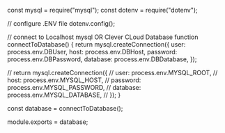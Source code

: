 const mysql = require("mysql");
const dotenv = require("dotenv");

// configure .ENV file
dotenv.config();

// connect to Localhost mysql OR Clever CLoud Database
function connectToDatabase() {
  return mysql.createConnection({
  user: process.env.DBUser,
  host: process.env.DBHost,
  password: process.env.DBPassword,
  database: process.env.DBDatabase,
  });

//   return mysql.createConnection({
//     user: process.env.MYSQL_ROOT,
//     host: process.env.MYSQL_HOST,
//     password: process.env.MYSQL_PASSWORD,
//     database: process.env.MYSQL_DATABASE,
//   });
}

const database = connectToDatabase();

module.exports = database;
